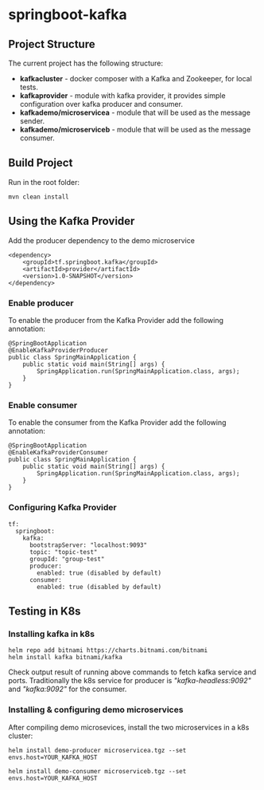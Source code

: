 # springboot-kafka

## Project Structure
The current project has the following structure:
- __kafkacluster__ - docker composer with a Kafka and Zookeeper, for local tests.
- __kafkaprovider__ -  module with kafka provider, it provides simple configuration over kafka producer and consumer.
- __kafkademo/microservicea__ - module that will be used as the message sender.
- __kafkademo/microserviceb__ - module that will be used as the message consumer.

## Build Project
Run in the root folder:
````
mvn clean install
````

## Using the Kafka Provider
Add the producer dependency to the demo microservice

````
<dependency>
    <groupId>tf.springboot.kafka</groupId>
    <artifactId>provider</artifactId>
    <version>1.0-SNAPSHOT</version>
</dependency>
````

### Enable producer
To enable the producer from the Kafka Provider add the following annotation:
````
@SpringBootApplication
@EnableKafkaProviderProducer
public class SpringMainApplication {
	public static void main(String[] args) {
		SpringApplication.run(SpringMainApplication.class, args);
	}
}
````

### Enable consumer
To enable the consumer from the Kafka Provider add the following annotation:
````
@SpringBootApplication
@EnableKafkaProviderConsumer
public class SpringMainApplication {
	public static void main(String[] args) {
		SpringApplication.run(SpringMainApplication.class, args);
	}
}
````
### Configuring Kafka Provider
````
tf:
  springboot:
    kafka:
      bootstrapServer: "localhost:9093"
      topic: "topic-test"
      groupId: "group-test"
      producer:
        enabled: true (disabled by default)
      consumer:
        enabled: true (disabled by default)
````

## Testing in K8s
### Installing kafka in k8s

````
helm repo add bitnami https://charts.bitnami.com/bitnami
helm install kafka bitnami/kafka
```` 

Check output result of running above commands to fetch kafka service and ports.
Traditionally the k8s service for producer is _"kafka-headless:9092"_ and _"kafka:9092"_ for the consumer.


### Installing & configuring demo microservices

After compiling demo microsevices, install the two microservices in a k8s cluster:

````
helm install demo-producer microservicea.tgz --set envs.host=YOUR_KAFKA_HOST
```` 

````
helm install demo-consumer microserviceb.tgz --set envs.host=YOUR_KAFKA_HOST
```` 
